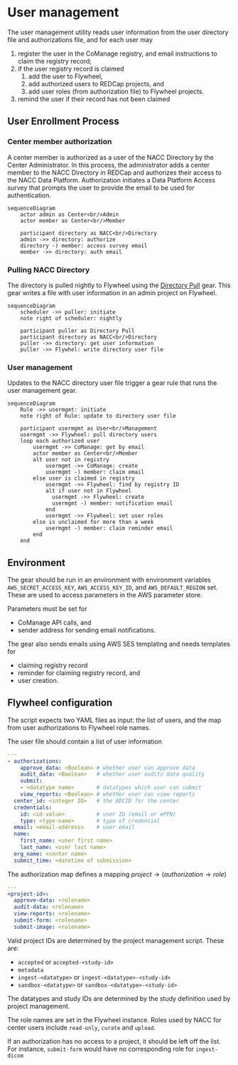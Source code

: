 # User management

The user management utility reads user information from the user directory file and authorizations file, and for each user may

1. register the user in the CoManage registry, and email instructions to claim the registry record;
2. if the user registry record is claimed
   1. add the user to Flywheel,
   2. add authorized users to REDCap projects, and
   3. add user roles (from authorization file) to Flywheel projects.
3. remind the user if their record has not been claimed

## User Enrollment Process

### Center member authorization

A center member is authorized as a user of the NACC Directory by the Center Administrator.
In this process, the administrator adds a center member to the NACC Directory in REDCap and authorizes their access to the NACC Data Platform.
Authorization initiates a Data Platform Access survey that prompts the user to provide the email to be used for authentication.

```mermaid
sequenceDiagram
    actor admin as Center<br/>Admin
    actor member as Center<br/>Member

    participant directory as NACC<br/>Directory
    admin ->> directory: authorize
    directory -) member: access survey email
    member ->> directory: auth email
```

### Pulling NACC Directory

The directory is pulled nightly to Flywheel using the [Directory Pull](../pull_directory/) gear.
This gear writes a file with user information in an admin project on Flywheel.

```mermaid
sequenceDiagram
    scheduler ->> puller: initiate
    note right of scheduler: nightly

    participant puller as Directory Pull
    participant directory as NACC<br/>Directory
    puller ->> directory: get user information
    puller ->> Flywhel: write directory user file
```

### User management

Updates to the NACC directory user file trigger a gear rule that runs the user management gear.

```mermaid
sequenceDiagram
    Rule ->> usermgmt: initiate
    note right of Rule: update to directory user file

    participant usermgmt as User<br/>Management
    usermgmt ->> Flywheel: pull directory users
    loop each authorized user
        usermgmt ->> CoManage: get by email
        actor member as Center<br/>Member   
        alt user not in registry
            usermgmt ->> CoManage: create
            usermgmt -) member: claim email
        else user is claimed in registry
            usermgmt ->> Flywheel: find by registry ID
            alt if user not in Flywheel
              usermgmt ->> Flywheel: create
              usermgmt -) member: notification email
            end
            usermgmt ->> Flywheel: set user roles
        else is unclaimed for more than a week
            usermgmt -) member: claim reminder email
        end
    end
```

## Environment

The gear should be run in an environment with environment variables `AWS_SECRET_ACCESS_KEY`, `AWS_ACCESS_KEY_ID`, and `AWS_DEFAULT_REGION` set.
These are used to access parameters in the AWS parameter store.

Parameters must be set for 

- CoManage API calls, and
- sender address for sending email notifications.

The gear also sends emails using AWS SES templating and needs templates for
 
- claiming registry record
- reminder for claiming registry record, and
- user creation. 

## Flywheel configuration

The script expects two YAML files as input: the list of users, and the map from user authorizations to Flywheel role names.

The user file should contain a list of user information

```yaml
---
- authorizations:
    approve_data: <Boolean> # whether user can approve data
    audit_data: <Boolean>   # whether user audits data quality
    submit:
    - <datatype name>       # datatypes which user can submit
    view_reports: <Boolean> # whether user can view reports
  center_id: <integer ID>   # the ADCID for the center
  credentials:
    id: <id-value>          # user ID (email or ePPN)
    type: <type-name>       # type of credential
  email: <email-address>    # user email
  name:
    first_name: <user first name> 
    last_name: <user last name>
  org_name: <center name>
  submit_time: <datetime of submission>
  ```

The authorization map defines a mapping $project\to (authorization\to role)$

```yaml
---
<project-id>:
  approve-data: <rolename>
  audit-data: <rolename>
  view-reports: <rolename>
  submit-form: <rolename>
  submit-image: <rolename>
```

Valid project IDs are determined by the project management script.
These are:

- `accepted` or `accepted-<study-id>`
- `metadata`
- `ingest-<datatype>` or `ingest-<datatype>-<study-id>`
- `sandbox-<datatype>` or `sandbox-<datatype>-<study-id>`

The datatypes and study IDs are determined by the study definition used by project management.

The role names are set in the Flywheel instance.
Roles used by NACC for center users include `read-only`, `curate` and `upload`.

If an authorization has no access to a project, it should be left off the list.
For instance, `submit-form` would have no corresponding role for `ingest-dicom`
